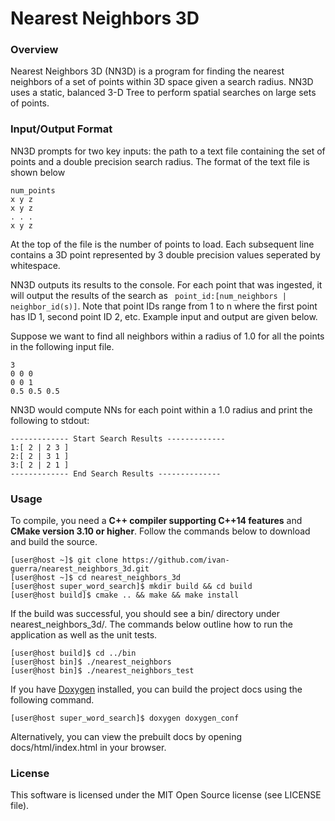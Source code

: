 # Nearest Neighbors 3D

### Overview
Nearest Neighbors 3D (NN3D) is a program for finding the nearest neighbors of a set of points within 3D space
given a search radius. NN3D uses a static, balanced 3-D Tree to perform spatial searches on large sets of
points.

### Input/Output Format
NN3D prompts for two key inputs: the path to a text file containing the set of points and a double precision
search radius. The format of the text file is shown below 
```
num_points
x y z
x y z
. . .
x y z
```
At the top of the file is the number of points to load. Each subsequent line contains a 3D point represented by 3 double
precision values seperated by whitespace. 

NN3D outputs its results to the console. For each point that was ingested, it will output the results of the search as
``` point_id:[num_neighbors | neighbor_id(s)]```. Note that point IDs range from 1 to n where the first point has ID 1, second point ID 2, etc. Example input and output are given below.

Suppose we want to find all neighbors within a radius of 1.0 for all the points in the following input file.
```
3
0 0 0
0 0 1
0.5 0.5 0.5
```
NN3D would compute NNs for each point within a 1.0 radius and print the following to stdout:
```
------------- Start Search Results -------------
1:[ 2 | 2 3 ]
2:[ 2 | 3 1 ]
3:[ 2 | 2 1 ]
------------- End Search Results --------------
```


### Usage
To compile, you need a **C++ compiler supporting C++14 features** and **CMake version 3.10 or higher**. Follow
the commands below to download and build the source.
```
[user@host ~]$ git clone https://github.com/ivan-guerra/nearest_neighbors_3d.git
[user@host ~]$ cd nearest_neighbors_3d
[user@host super_word_search]$ mkdir build && cd build
[user@host build]$ cmake .. && make && make install
```
If the build was successful, you should see a bin/ directory under nearest_neighbors_3d/. The commands below
outline how to run the application as well as the unit tests.
```
[user@host build]$ cd ../bin
[user@host bin]$ ./nearest_neighbors
[user@host bin]$ ./nearest_neighbors_test
```
If you have [Doxygen](http://www.stack.nl/~dimitri/doxygen/) installed, you can build the project docs
using the following command.
```
[user@host super_word_search]$ doxygen doxygen_conf
```
Alternatively, you can view the prebuilt docs by opening docs/html/index.html
in your browser.

### License
This software is licensed under the MIT Open Source license (see LICENSE file).
